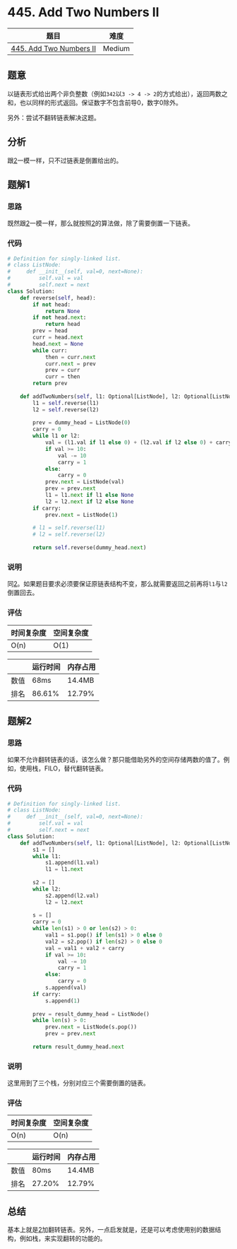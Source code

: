 # 445. Add Two Numbers II

| 题目 | 难度 |
| ---- | ---- |
| [445. Add Two Numbers II](https://leetcode.com/problems/add-two-numbers-ii/) | Medium |

## 题意

以链表形式给出两个非负整数（例如`342`以`3 -> 4 -> 2`的方式给出），返回两数之和，也以同样的形式返回。保证数字不包含前导0，数字0除外。

另外：尝试不翻转链表解决这题。

## 分析

跟[2](2.md)一模一样，只不过链表是倒置给出的。

## 题解1

### 思路

既然跟[2](2.md)一模一样，那么就按照[2](2.md)的算法做，除了需要倒置一下链表。

### 代码

```python
# Definition for singly-linked list.
# class ListNode:
#     def __init__(self, val=0, next=None):
#         self.val = val
#         self.next = next
class Solution:
    def reverse(self, head):
        if not head:
            return None
        if not head.next:
            return head
        prev = head
        curr = head.next
        head.next = None
        while curr:
            then = curr.next
            curr.next = prev
            prev = curr
            curr = then
        return prev
    
    def addTwoNumbers(self, l1: Optional[ListNode], l2: Optional[ListNode]) -> Optional[ListNode]:
        l1 = self.reverse(l1)
        l2 = self.reverse(l2)
        
        prev = dummy_head = ListNode(0)
        carry = 0
        while l1 or l2:
            val = (l1.val if l1 else 0) + (l2.val if l2 else 0) + carry
            if val >= 10:
                val -= 10
                carry = 1
            else:
                carry = 0
            prev.next = ListNode(val)
            prev = prev.next
            l1 = l1.next if l1 else None
            l2 = l2.next if l2 else None
        if carry:
            prev.next = ListNode(1)
            
        # l1 = self.reverse(l1)
        # l2 = self.reverse(l2)
        
        return self.reverse(dummy_head.next)
```

### 说明

同[2](2.md)。如果题目要求必须要保证原链表结构不变，那么就需要返回之前再将`l1`与`l2`倒置回去。

### 评估

| 时间复杂度 | 空间复杂度 |
| ---- | ---- |
| O(n) | O(1) |

| | 运行时间 | 内存占用 |
| ---- | ---- | ---- |
| 数值 | 68ms | 14.4MB |
| 排名 | 86.61% | 12.79% |

## 题解2

### 思路

如果不允许翻转链表的话，该怎么做？那只能借助另外的空间存储两数的值了。例如，使用栈，FILO，替代翻转链表。

### 代码

```python
# Definition for singly-linked list.
# class ListNode:
#     def __init__(self, val=0, next=None):
#         self.val = val
#         self.next = next
class Solution:
    def addTwoNumbers(self, l1: Optional[ListNode], l2: Optional[ListNode]) -> Optional[ListNode]:
        s1 = []
        while l1:
            s1.append(l1.val)
            l1 = l1.next
        
        s2 = []
        while l2:
            s2.append(l2.val)
            l2 = l2.next
        
        s = []
        carry = 0
        while len(s1) > 0 or len(s2) > 0:
            val1 = s1.pop() if len(s1) > 0 else 0
            val2 = s2.pop() if len(s2) > 0 else 0
            val = val1 + val2 + carry
            if val >= 10:
                val -= 10
                carry = 1
            else:
                carry = 0
            s.append(val)
        if carry:
            s.append(1)
        
        prev = result_dummy_head = ListNode()
        while len(s) > 0:
            prev.next = ListNode(s.pop())
            prev = prev.next
        
        return result_dummy_head.next
```

### 说明

这里用到了三个栈，分别对应三个需要倒置的链表。

### 评估

| 时间复杂度 | 空间复杂度 |
| ---- | ---- |
| O(n) | O(n) |

| | 运行时间 | 内存占用 |
| ---- | ---- | ---- |
| 数值 | 80ms | 14.4MB |
| 排名 | 27.20% | 12.79% |

## 总结

基本上就是[2](2.md)加翻转链表。另外，一点启发就是，还是可以考虑使用别的数据结构，例如栈，来实现翻转的功能的。
